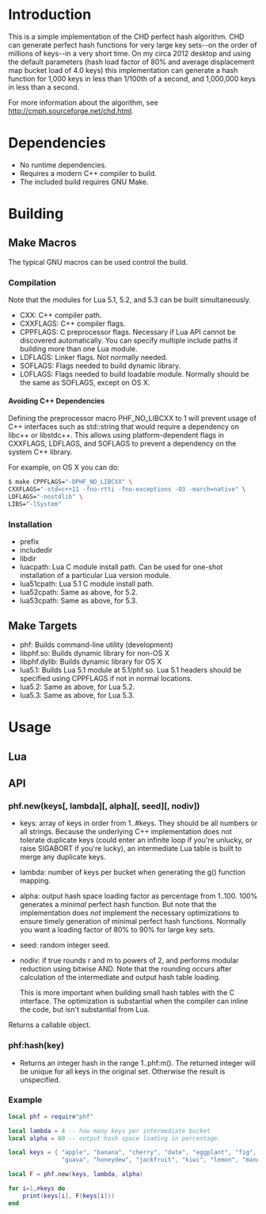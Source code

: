 # Introduction #

This is a simple implementation of the CHD perfect hash algorithm. CHD can
generate perfect hash functions for very large key sets--on the order of
millions of keys--in a very short time. On my circa 2012 desktop and using
the default parameters (hash load factor of 80% and average displacement map
bucket load of 4.0 keys) this implementation can generate a hash function
for 1,000 keys in less than 1/100th of a second, and 1,000,000 keys in less
than a second.

For more information about the algorithm, see
http://cmph.sourceforge.net/chd.html.

# Dependencies #

* No runtime dependencies.
* Requires a modern C++ compiler to build.
* The included build requires GNU Make.

# Building #

## Make Macros ##

The typical GNU macros can be used control the build.

### Compilation ###

Note that the modules for Lua 5.1, 5.2, and 5.3 can be built simultaneously.

* CXX: C++ compiler path.
* CXXFLAGS: C++ compiler flags.
* CPPFLAGS: C preprocessor flags. Necessary if Lua API cannot be discovered
  automatically. You can specify multiple include paths if building more than
  one Lua module.
* LDFLAGS: Linker flags. Not normally needed.
* SOFLAGS: Flags needed to build dynamic library.
* LOFLAGS: Flags needed to build loadable module. Normally should be the
  same as SOFLAGS, except on OS X.

#### Avoiding C++ Dependencies

Defining the preprocessor macro PHF_NO_LIBCXX to 1 will prevent usage of C++
interfaces such as std::string that would require a dependency on libc++ or
libstdc++. This allows using platform-dependent flags in CXXFLAGS, LDFLAGS,
and SOFLAGS to prevent a dependency on the system C++ library.

For example, on OS X you can do:
```sh
$ make CPPFLAGS="-DPHF_NO_LIBCXX" \
CXXFLAGS="-std=c++11 -fno-rtti -fno-exceptions -O3 -march=native" \
LDFLAGS="-nostdlib" \
LIBS="-lSystem"
```

### Installation ####
* prefix
* includedir
* libdir
* luacpath: Lua C module install path. Can be used for one-shot installation
  of a particular Lua version module.
* lua51cpath: Lua 5.1 C module install path.
* lua52cpath: Same as above, for 5.2.
* lua53cpath: Same as above, for 5.3.

## Make Targets ##

* phf: Builds command-line utility (development)
* libphf.so: Builds dynamic library for non-OS X
* libphf.dylib: Builds dynamic library for OS X
* lua5.1: Builds Lua 5.1 module at 5.1/phf.so. Lua 5.1 headers should be
  specified using CPPFLAGS if not in normal locations.
* lua5.2: Same as above, for Lua 5.2.
* lua5.3: Same as above, for Lua 5.3.

# Usage #

## Lua ##

## API ###

### phf.new(keys[, lambda][, alpha][, seed][, nodiv]) ###

* keys: array of keys in order from 1..#keys. They should be all
  numbers or all strings. Because the underlying C++ implementation does not
  tolerate duplicate keys (could enter an infinite loop if you're unlucky,
  or raise SIGABORT if you're lucky), an intermediate Lua table is built to
  merge any duplicate keys.

* lambda: number of keys per bucket when generating the g() function mapping.

* alpha: output hash space loading factor as percentage from
  1..100. 100% generates a *minimal* perfect hash function. But note that
  the implementation does *not* implement the necessary optimizations to
  ensure timely generation of minimal perfect hash functions. Normally you
  want a loading factor of 80% to 90% for large key sets.

* seed: random integer seed.

* nodiv: if true rounds r and m to powers of 2, and performs modular
  reduction using bitwise AND. Note that the rounding occurs after
  calculation of the intermediate and output hash table loading.

  This is more important when building small hash tables with the C
  interface. The optimization is substantial when the compiler can inline
  the code, but isn't substantial from Lua.

Returns a callable object.

### phf:hash(key)

* Returns an integer hash in the range 1..phf:m(). The returned integer will
  be unique for all keys in the original set. Otherwise the result is
  unspecified.

### Example ###

```Lua
local phf = require"phf"

local lambda = 4 -- how many keys per intermediate bucket
local alpha = 80 -- output hash space loading in percentage.

local keys = { "apple", "banana", "cherry", "date", "eggplant", "fig",
               "guava", "honeydew", "jackfruit", "kiwi", "lemon", "mango" }

local F = phf.new(keys, lambda, alpha)

for i=1,#keys do
	print(keys[i], F(keys[i]))
end

```
